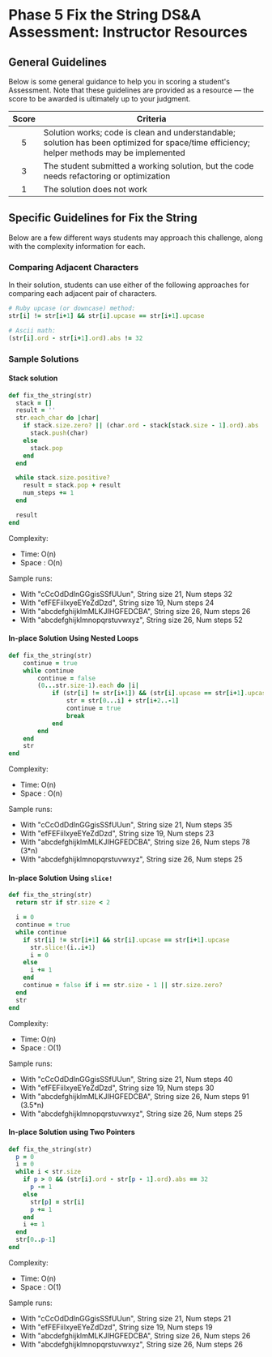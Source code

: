 # Phase 5 Fix the String DS&A Assessment: Instructor Resources

## General Guidelines

Below is some general guidance to help you in scoring a student's Assessment.
Note that these guidelines are provided as a resource — the score to be awarded
is ultimately up to your judgment.

| Score | Criteria |
| :-: | --- |
| 5 | Solution works; code is clean and understandable; solution has been optimized for space/time efficiency; helper methods may be implemented |
| 3 | The student submitted a working solution, but the code needs refactoring or optimization |
| 1 | The solution does not work |

## Specific Guidelines for Fix the String

Below are a few different ways students may approach this challenge, along with
the complexity information for each.

### Comparing Adjacent Characters

In their solution, students can use either of the following approaches for
comparing each adjacent pair of characters.

```rb
# Ruby upcase (or downcase) method:
str[i] != str[i+1] && str[i].upcase == str[i+1].upcase

# Ascii math:
(str[i].ord - str[i+1].ord).abs != 32
```

### Sample Solutions

#### Stack solution

```rb
def fix_the_string(str)
  stack = []
  result = ''
  str.each_char do |char|
    if stack.size.zero? || (char.ord - stack[stack.size - 1].ord).abs != 32 
      stack.push(char)
    else
      stack.pop
    end
  end

  while stack.size.positive?
    result = stack.pop + result
    num_steps += 1
  end

  result
end
```

Complexity:

- Time: O(n)
- Space : O(n)

Sample runs:

- With "cCcOdDdInGGgisSSfUUun", String size 21, Num steps 32
- With "efFEFiiIxyeEYeZdDzd", String size 19, Num steps 24
- With "abcdefghijklmMLKJIHGFEDCBA",  String size 26, Num steps 26
- With "abcdefghijklmnopqrstuvwxyz", String size 26, Num steps 52

#### In-place Solution Using Nested Loops

```rb
def fix_the_string(str)
    continue = true
    while continue
        continue = false
        (0...str.size-1).each do |i|
            if (str[i] != str[i+1]) && (str[i].upcase == str[i+1].upcase)
                str = str[0...i] + str[i+2..-1]
                continue = true
                break
            end
        end
    end
    str
end
```

Complexity:

- Time: O(n)
- Space : O(n)

Sample runs:

- With "cCcOdDdInGGgisSSfUUun", String size 21, Num steps 35
- With "efFEFiiIxyeEYeZdDzd", String size 19, Num steps 23
- With "abcdefghijklmMLKJIHGFEDCBA",  String size 26, Num steps 78 (3*n)
- With "abcdefghijklmnopqrstuvwxyz", String size 26, Num steps 25

#### In-place Solution Using `slice!`

```rb
def fix_the_string(str)
  return str if str.size < 2

  i = 0
  continue = true
  while continue
    if str[i] != str[i+1] && str[i].upcase == str[i+1].upcase
      str.slice!(i..i+1)
      i = 0
    else 
      i += 1
    end
    continue = false if i == str.size - 1 || str.size.zero?
  end
  str
end
```

Complexity:

- Time: O(n)
- Space : O(1)

Sample runs:

- With "cCcOdDdInGGgisSSfUUun", String size 21, Num steps 40
- With "efFEFiiIxyeEYeZdDzd", String size 19, Num steps 30
- With "abcdefghijklmMLKJIHGFEDCBA",  String size 26, Num steps 91 (3.5*n)
- With "abcdefghijklmnopqrstuvwxyz", String size 26, Num steps 25

#### In-place Solution using Two Pointers

```rb
def fix_the_string(str)
  p = 0
  i = 0
  while i < str.size
    if p > 0 && (str[i].ord - str[p - 1].ord).abs == 32
      p -= 1
    else
      str[p] = str[i]
      p += 1
    end
    i += 1
  end
  str[0..p-1]
end
```

Complexity:

- Time: O(n)
- Space : O(1)

Sample runs:

- With "cCcOdDdInGGgisSSfUUun", String size 21, Num steps 21
- With "efFEFiiIxyeEYeZdDzd", String size 19, Num steps 19
- With "abcdefghijklmMLKJIHGFEDCBA",  String size 26, Num steps 26
- With "abcdefghijklmnopqrstuvwxyz", String size 26, Num steps 26
